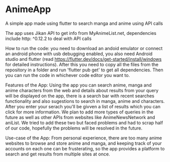 # AnimeApp

A simple app made using flutter to search manga and anime using API calls

The app uses Jikan API to get info from MyAnimeList.net, dependencies include http: ^0.12.2 to deal with API calls

How to run the code: you need to download an andoid emulator or connect an android phone with usb debugging enabled, you also need Android studio and flutter (read https://flutter.dev/docs/get-started/install/windows for detailed instructions). After this you need to copy all the files from the repository in a folder and run 'flutter pub get' to get all dependencies. Then you can run the code in whichever code editor you want to.

Features of the App: Using the app you can search anime, manga and anime characters from the web and details about results from your query will be displayed on the app, there is a search bar with recent searches functionality and also sugestions to search in manga, anime and characters. After you enter your serach you'll be givven a list of results which you can click for more information. We plan to add more types of queries in the future as well as other APIs from websites like AnimeNewsNetwork and aniList. We tried to add these two but faced problems and had to scrap half of our code, hopefully the problems will be resolved in the future.

Use-case of the App: From personal experience, there are too many anime websites to browse and store anime and manga, and keeping track of your accounts on each one can be frusterating, so the app provides a platform to search and get results from multiple sites at once.
